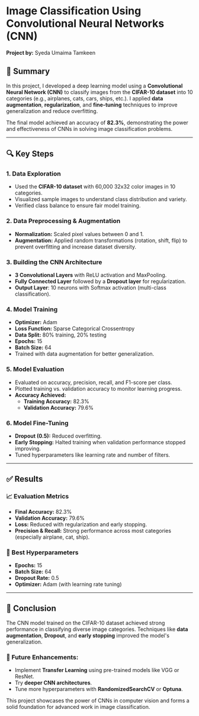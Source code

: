 # Image Classification Using Convolutional Neural Networks (CNN)

**Project by:** Syeda Umaima Tamkeen

## 📝 Summary

In this project, I developed a deep learning model using a **Convolutional Neural Network (CNN)** to classify images from the **CIFAR-10 dataset** into 10 categories (e.g., airplanes, cats, cars, ships, etc.). I applied **data augmentation**, **regularization**, and **fine-tuning** techniques to improve generalization and reduce overfitting.

The final model achieved an accuracy of **82.3%**, demonstrating the power and effectiveness of CNNs in solving image classification problems.

---

## 🔍 Key Steps

### 1. Data Exploration
- Used the **CIFAR-10 dataset** with 60,000 32x32 color images in 10 categories.
- Visualized sample images to understand class distribution and variety.
- Verified class balance to ensure fair model training.

### 2. Data Preprocessing & Augmentation
- **Normalization:** Scaled pixel values between 0 and 1.
- **Augmentation:** Applied random transformations (rotation, shift, flip) to prevent overfitting and increase dataset diversity.

### 3. Building the CNN Architecture
- **3 Convolutional Layers** with ReLU activation and MaxPooling.
- **Fully Connected Layer** followed by a **Dropout layer** for regularization.
- **Output Layer**: 10 neurons with Softmax activation (multi-class classification).

### 4. Model Training
- **Optimizer:** Adam  
- **Loss Function:** Sparse Categorical Crossentropy  
- **Data Split:** 80% training, 20% testing  
- **Epochs:** 15  
- **Batch Size:** 64  
- Trained with data augmentation for better generalization.

### 5. Model Evaluation
- Evaluated on accuracy, precision, recall, and F1-score per class.
- Plotted training vs. validation accuracy to monitor learning progress.
- **Accuracy Achieved:**  
  - **Training Accuracy:** 82.3%  
  - **Validation Accuracy:** 79.6%

### 6. Model Fine-Tuning
- **Dropout (0.5):** Reduced overfitting.
- **Early Stopping:** Halted training when validation performance stopped improving.
- Tuned hyperparameters like learning rate and number of filters.

---

## ✅ Results

### 📈 Evaluation Metrics
- **Final Accuracy:** 82.3%
- **Validation Accuracy:** 79.6%
- **Loss:** Reduced with regularization and early stopping.
- **Precision & Recall:** Strong performance across most categories (especially airplane, cat, ship).

### 🔧 Best Hyperparameters
- **Epochs:** 15  
- **Batch Size:** 64  
- **Dropout Rate:** 0.5  
- **Optimizer:** Adam (with learning rate tuning)

---

## 📌 Conclusion

The CNN model trained on the CIFAR-10 dataset achieved strong performance in classifying diverse image categories. Techniques like **data augmentation**, **Dropout**, and **early stopping** improved the model's generalization.

### 🔭 Future Enhancements:
- Implement **Transfer Learning** using pre-trained models like VGG or ResNet.
- Try **deeper CNN architectures**.
- Tune more hyperparameters with **RandomizedSearchCV** or **Optuna**.

This project showcases the power of CNNs in computer vision and forms a solid foundation for advanced work in image classification.
